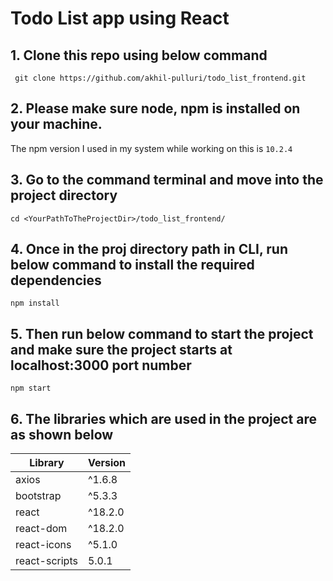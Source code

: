 # Todo List app using React

## 1. Clone this repo using below command
``` git clone https://github.com/akhil-pulluri/todo_list_frontend.git```

## 2. Please make sure node, npm is installed on your machine.
The npm version I used in my system while working on this is ```10.2.4```

## 3. Go to the command terminal and move into the project directory
``` cd <YourPathToTheProjectDir>/todo_list_frontend/ ```

## 4. Once in the proj directory path in CLI, run below command to install the required dependencies
``` npm install ```

## 5. Then run below command to start the project and make sure the project starts at localhost:3000 port number
``` npm start ```

## 6. The libraries which are used in the project are as shown below

| Library       | Version |
| ------------- | ------- |
| axios         | ^1.6.8  |
| bootstrap     | ^5.3.3  |
| react         | ^18.2.0 |
| react-dom     | ^18.2.0 |
| react-icons   | ^5.1.0  |
| react-scripts | 5.0.1   |
